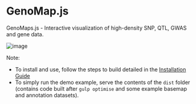# GenoMap.js
GenoMaps.js - Interactive visualization of high-density SNP, QTL, GWAS and gene data.


![image](https://cloud.githubusercontent.com/assets/5624714/18583431/700c859c-7c02-11e6-8680-e82eb8f425df.png)

Note:
- To install and use, follow the steps to build detailed in the [Installation Guide](docs/installation_guide.md)
- To simply run the demo example, serve the contents of the `dist` folder (contains code built after `gulp optimise` and some example basemap and annotation datasets).
